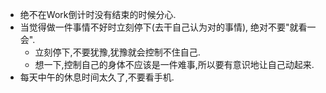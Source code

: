 
- 绝不在Work倒计时没有结束的时候分心.
- 当觉得做一件事情不好时立刻停下(去干自己认为对的事情), 绝对不要"就看一会".
    - 立刻停下,不要犹豫,犹豫就会控制不住自己.
    - 想一下,控制自己的身体不应该是一件难事,所以要有意识地让自己动起来.
- 每天中午的休息时间太久了,不要看手机.
